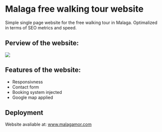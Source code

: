 # Malaga free walking tour website

Simple single page website for the free walking tour in Malaga. Optimalized in terms of SEO metrics and speed. 

## Perview of the website:

![](malagamor.gif)

## Features of the website:

* Responsivness 
* Contact form
* Booking system injected
* Google map applied

## Deployment

Website avaliable at: www.malagamor.com

